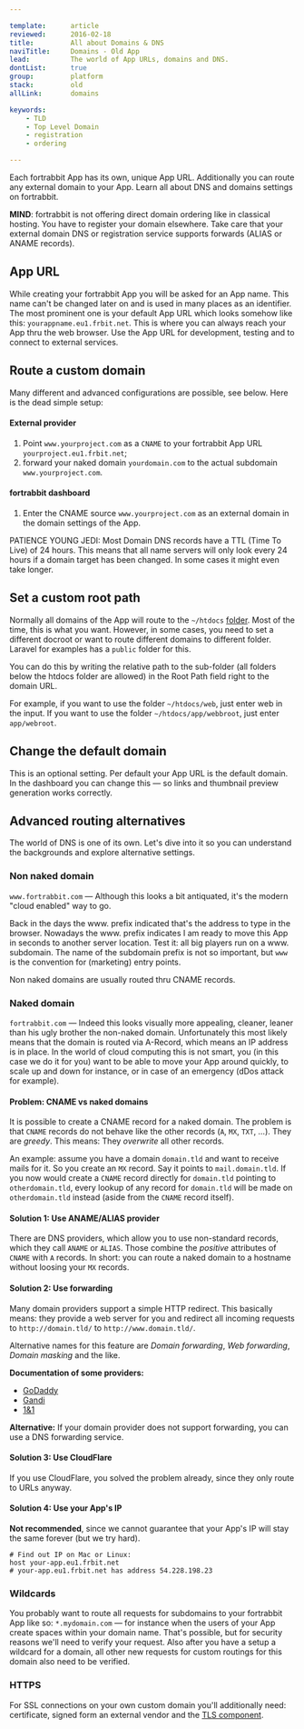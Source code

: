 ```yaml
---

template:      article
reviewed:      2016-02-18
title:         All about Domains & DNS
naviTitle:     Domains - Old App
lead:          The world of App URLs, domains and DNS.
dontList:      true
group:         platform
stack:         old
allLink:       domains

keywords:
    - TLD
    - Top Level Domain
    - registration
    - ordering

---
```


Each fortrabbit App has its own, unique App URL. Additionally you can route any external domain to your App. Learn all about DNS and domains settings on fortrabbit.

**MIND**: fortrabbit is not offering direct domain ordering like in classical hosting. You have to register your domain elsewhere. Take care that your external domain DNS or registration service supports forwards (ALIAS or ANAME records).

## App URL

While creating your fortrabbit App you will be asked for an App name. This name can't be changed later on and is used in many places as an identifier. The most prominent one is your default App URL which looks somehow like this: `yourappname.eu1.frbit.net`. This is where you can always reach your App thru the web browser. Use the App URL for development, testing and to connect to external services.

## Route a custom domain

Many different and advanced configurations are possible, see below. Here is the dead simple setup:

#### External provider

1. Point `www.yourproject.com` as a `CNAME` to your fortrabbit App URL `yourproject.eu1.frbit.net`;
2. forward your naked domain `yourdomain.com` to the actual subdomain `www.yourproject.com`.

#### fortrabbit dashboard

1. Enter the CNAME source `www.yourproject.com` as an external domain in the domain settings of the App.

PATIENCE YOUNG JEDI: Most Domain DNS records have a TTL (Time To Live) of 24 hours. This means that all name servers will only look every 24 hours if a domain target has been changed. In some cases it might even take longer.

## Set a custom root path

Normally all domains of the App will route to the `~/htdocs` [folder](directories). Most of the time, this is what you want. However, in some cases, you need to set a different docroot or want to route different domains to different folder. Laravel for examples has a `public` folder for this.

You can do this by writing the relative path to the sub-folder (all folders below the htdocs folder are allowed) in the Root Path field right to the domain URL.

For example, if you want to use the folder `~/htdocs/web`, just enter web in the input. If you want to use the folder `~/htdocs/app/webbroot`, just enter `app/webroot`.

## Change the default domain

This is an optional setting. Per default your App URL is the default domain. In the dashboard you can change this — so links and thumbnail preview generation works correctly.

## Advanced routing alternatives

The world of DNS is one of its own. Let's dive into it so you can understand the backgrounds and explore alternative settings.

### Non naked domain

`www.fortrabbit.com` — Although this looks a bit antiquated, it's the modern "cloud enabled" way to go.

Back in the days the www. prefix indicated that's the address to type in the browser. Nowadays the www. prefix indicates I am ready to move this App in seconds to another server location. Test it: all big players run on a www. subdomain. The name of the subdomain prefix is not so important, but `www` is the convention for (marketing) entry points.

Non naked domains are usually routed thru CNAME records.

### Naked domain

`fortrabbit.com` — Indeed this looks visually more appealing, cleaner, leaner than his ugly brother the non-naked domain. Unfortunately this most likely means that the domain is routed via A-Record, which means an IP address is in place. In the world of cloud computing this is not smart, you (in this case we do it for you) want to be able to move your App around quickly, to scale up and down for instance, or in case of an emergency (dDos attack for example).

#### Problem: CNAME vs naked domains

It is possible to create a CNAME record for a naked domain. The problem is that `CNAME` records do not behave like the other records (`A`, `MX`, `TXT`, …). They are *greedy*. This means: They *overwrite* all other records.

An example: assume you have a domain `domain.tld` and want to receive mails for it. So you create an `MX` record. Say it points to `mail.domain.tld`. If you now would create a `CNAME` record directly for `domain.tld` pointing to `otherdomain.tld`, every lookup of any record for `domain.tld` will be made on `otherdomain.tld` instead (aside from the `CNAME` record itself).

#### Solution 1: Use ANAME/ALIAS provider

There are DNS providers, which allow you to use non-standard records, which they call `ANAME` or `ALIAS`. Those combine the *positive* attributes of `CNAME`  with `A` records. In short: you can route a naked domain to a hostname without loosing your `MX` records.

#### Solution 2: Use forwarding

Many domain providers support a simple HTTP redirect. This basically means: they provide a web server for you and redirect all incoming requests to `http://domain.tld/` to `http://www.domain.tld/`.

Alternative names for this feature are *Domain forwarding*, *Web forwarding*, *Domain masking* and the like.

**Documentation of some providers:**

* [GoDaddy](https://support.godaddy.com/help/article/422/manually-forwarding-or-masking-your-domain-name)
* [Gandi](https://wiki.gandi.net/en/domains/management/domain-as-website/forwarding)
* [1&1](http://help.1and1.com/domains-c36931/manage-domains-c79822/domain-destination-c38672redirectforward-your-domain-a594868.html)

**Alternative:** If your domain provider does not support forwarding, you can use a DNS forwarding service.

#### Solution 3: Use CloudFlare

If you use CloudFlare, you solved the problem already, since they only route to URLs anyway.

#### Solution 4: Use your App's IP

**Not recommended**, since we cannot guarantee that your App's IP will stay the same forever (but we try hard).

```
# Find out IP on Mac or Linux:
host your-app.eu1.frbit.net
# your-app.eu1.frbit.net has address 54.228.198.23
```

### Wildcards

You probably want to route all requests for subdomains to your fortrabbit App like so: `*.mydomain.com` — for instance when the users of your App create spaces within your domain name. That's possible, but for security reasons we'll need to verify your request. Also after you have a setup a wildcard for a domain, all other new requests for custom routings for this domain also need to be verified.

### HTTPS

For SSL connections on your own custom domain you'll additionally need: certificate, signed form an external vendor and the [TLS component](tls).
